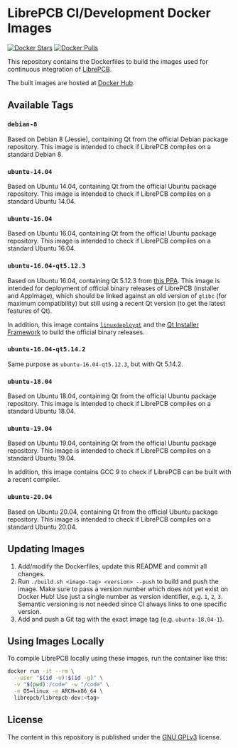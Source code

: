 # LibrePCB CI/Development Docker Images

[![Docker Stars](https://img.shields.io/docker/stars/librepcb/librepcb-dev.svg)](https://hub.docker.com/r/librepcb/librepcb-dev/)
[![Docker Pulls](https://img.shields.io/docker/pulls/librepcb/librepcb-dev.svg)](https://hub.docker.com/r/librepcb/librepcb-dev/)

This repository contains the Dockerfiles to build the images used for
continuous integration of [LibrePCB](https://github.com/LibrePCB/LibrePCB).

The built images are hosted at
[Docker Hub](https://hub.docker.com/r/librepcb/librepcb-dev/).


## Available Tags

### `debian-8`

Based on Debian 8 (Jessie), containing Qt from the official Debian package
repository. This image is intended to check if LibrePCB compiles on a standard
Debian 8.

### `ubuntu-14.04`

Based on Ubuntu 14.04, containing Qt from the official Ubuntu package
repository. This image is intended to check if LibrePCB compiles on a standard
Ubuntu 14.04.

### `ubuntu-16.04`

Based on Ubuntu 16.04, containing Qt from the official Ubuntu package
repository. This image is intended to check if LibrePCB compiles on a standard
Ubuntu 16.04.

### `ubuntu-16.04-qt5.12.3`

Based on Ubuntu 16.04, containing Qt 5.12.3 from
[this PPA](https://launchpad.net/~beineri). This image is intended for
deployment of official binary releases of LibrePCB (installer and AppImage),
which should be linked against an old version of `glibc` (for maximum
compatibility) but still using a recent Qt version (to get the latest features
of Qt).

In addition, this image contains
[`linuxdeployqt`](https://github.com/probonopd/linuxdeployqt) and the
[Qt Installer Framework](https://doc.qt.io/qtinstallerframework/) to build the
official binary releases.

### `ubuntu-16.04-qt5.14.2`

Same purpose as `ubuntu-16.04-qt5.12.3`, but with Qt 5.14.2.

### `ubuntu-18.04`

Based on Ubuntu 18.04, containing Qt from the official Ubuntu package
repository. This image is intended to check if LibrePCB compiles on a standard
Ubuntu 18.04.

### `ubuntu-19.04`

Based on Ubuntu 19.04, containing Qt from the official Ubuntu package
repository. This image is intended to check if LibrePCB compiles on a standard
Ubuntu 19.04.

In addition, this image contains GCC 9 to check if LibrePCB can be built with
a recent compiler.

### `ubuntu-20.04`

Based on Ubuntu 20.04, containing Qt from the official Ubuntu package
repository. This image is intended to check if LibrePCB compiles on a standard
Ubuntu 20.04.


## Updating Images

1. Add/modify the Dockerfiles, update this README and commit all changes.
2. Run `./build.sh <image-tag> <version> --push` to build and push the image.
   Make sure to pass a version number which does not yet exist on Docker Hub!
   Use just a single number as version identifier, e.g. `1`, `2`, `3`. Semantic
   versioning is not needed since CI always links to one specific version.
3. Add and push a Git tag with the exact image tag (e.g. `ubuntu-18.04-1`).


## Using Images Locally

To compile LibrePCB locally using these images, run the container like this:

```bash
docker run -it --rm \
  --user "$(id -u):$(id -g)" \
  -v "$(pwd):/code" -w "/code" \
  -e OS=linux -e ARCH=x86_64 \
  librepcb/librepcb-dev:<tag>
```


## License

The content in this repository is published under the
[GNU GPLv3](http://www.gnu.org/licenses/gpl-3.0.html) license.
